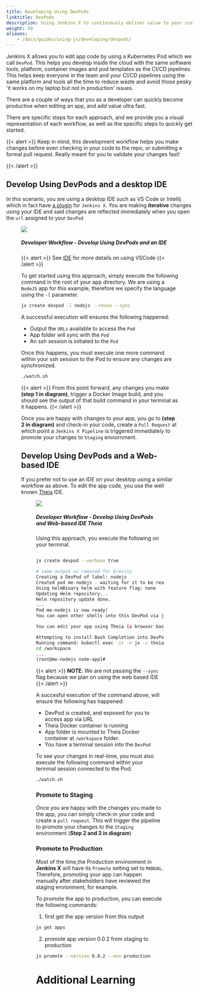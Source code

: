 ```yaml
---
title: Developing Using DevPods
linktitle: DevPods
description: Using Jenkins X to continuously deliver value to your customers
weight: 50
aliases:
    - /docs/guides/using-jx/developing/devpods/
---
```


Jenkins X allows you to edit app code by using a Kubernetes Pod which we call `DevPod`.  This helps you develop inside the cloud with the same software tools, platform, container images and pod templates as the CI/CD pipelines. This helps keep everyone in the team and your CI/CD pipelines using the same platform and tools all the time to reduce waste and avoid those pesky 'it works on my laptop but not in production' issues.


There are a couple of ways that you as a developer can quickly become productive when editing an app, and add value ultra fast.

There are specific steps for each approach, and we provide you a visual representation of each workflow, as well as the specific steps to quickly get started.

{{< alert >}}
Keep in mind, this development workflow helps you make changes before even checking in your code to the repo, or submitting a formal pull request.  Really meant for you to validate your changes fast!

{{< /alert >}}

## Develop Using DevPods and a desktop IDE

In this scenario, you are using a desktop IDE such as VS Code or Intellij which in fact have [a plugin](/docs/guides/using-jx/developing/ide/) for `Jenkins X`.  You are making **iterative** changes using your IDE and said changes are reflected immediately when you open the `url` assigned to your `DevPod`

<figure>
<img src="/images/developing/developer_workflow_ide.png" />
<figcaption>
<h5>Developer Workflow - Develop Using DevPods and an IDE</h5>
</figcaption>

{{< alert >}}
See [IDE](/docs/guides/using-jx/developing/ide/#vs-code) for more details on using VSCode
{{< /alert >}}

To get started using this approach, simply execute the following command in the root of your app directory.  We are using a `NodeJS` app for this example, therefore we specify the language using the `-l` parameter.

```sh
jx create devpod -l nodejs --reuse --sync
```
A successful execution will ensures the following happened:

- Output the `URLs` available to access the `Pod`
- App folder will sync with the `Pod`
- An ssh session is initiated to the `Pod`

Once this happens, you must execute one more command within your ssh session to the Pod to ensure any changes are synchronized.

```sh
./watch.sh
```

{{< alert >}}
 From this point forward, any changes you make **(step 1 in diagram)**, trigger a Docker Image build, and you should see the output of that build command in your terminal as it happens.
{{< /alert >}}

Once you are happy with changes to your app, you go to **(step 2 in diagram)** and check-in your code, create a `Pull Request` at which point a `Jenkins X Pipeline` is triggered immediately to promote your changes to `Staging` enviornment.



## Develop Using DevPods and a Web-based IDE
If you prefer not to use an IDE on your desktop using a similar workflow as above.  To edit the app code, you use the well known [Theia](https://www.theia-ide.org/) IDE.

<figure>
<img src="/images/developing/developer_workflow_theia.png" />
<figcaption>
<h5>Developer Workflow - Develop Using DevPods and Web-based IDE Theia</h5>
</figcaption>

Using this approach, you execute the following on your terminal.

```sh

jx create devpod --verbose true

# some output us removed for brevity
Creating a DevPod of label: nodejs
Created pod me-nodejs - waiting for it to be ready...
Using helmBinary helm with feature flag: none
Updating Helm repository...
Helm repository update done.
...
Pod me-nodejs is now ready!
You can open other shells into this DevPod via jx create devpod

You can edit your app using Theia (a browser based IDE) at http://me-nodejs-theia.jx.yourdomain.com

Attempting to install Bash Completion into DevPod
Running command: kubectl exec -it -n jx -c theia me-nodejs -- /bin/sh -c mkdir -p /workspace
cd /workspace
...
[root@me-nodejs node-app]#
```

{{< alert >}}
 **NOTE**: We are not passing the `--sync` flag because we plan on using the web based IDE
{{< /alert >}}

A succesful execution of the command above, will ensure the following has happened:

- DevPod is created, and exposed for you to access app via URL
- Theia Docker container is running
- App folder is mounted to Theia Docker container at `/workspace` folder.
- You have a terminal session into the `DevPod`

To see your changes in real-time, you must also execute the following command within your terminal session connected to the Pod:

```sh
./watch.sh
```

### Promote to Staging
Once you are happy with the changes you made to the app, you can simply check-in your code and create a `pull request`.  This will trigger the pipeline to promote your changes to the `Staging` environment (**Step 2 and 3 in diagram**)

### Promote to Production
Most of the time,the Production environment in **Jenkins X** will have its `Promote` setting set to `MANUAL`.  Therefore, promoting your app can happen manually after stakeholders have reviewed the staging envionment, for example.

To promote the app to production, you can execute the following commands:

1. first get the app version from this output

```sh
jx get apps
```

2. promote app version 0.0.2 from staging to production

```sh
jx promote --version 0.0.2 --env production
```

# Additional Learning
